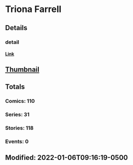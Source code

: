 # Triona  Farrell 
## Details
### detail
#### [Link](http://marvel.com/comics/creators/13518/triona_farrell?utm_campaign=apiRef&utm_source=225578a89fc76f3d20fbffda5d17a88d)
## [Thumbnail](http://i.annihil.us/u/prod/marvel/i/mg/b/40/image_not_available.jpg)
## Totals
### Comics: 110
### Series: 31
### Stories: 118
### Events: 0
## Modified: 2022-01-06T09:16:19-0500